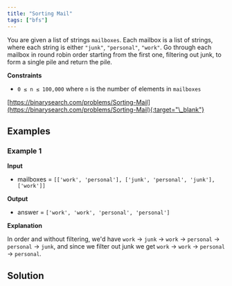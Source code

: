 ```yaml
---
title: "Sorting Mail"
tags: ["bfs"]
---
```


You are given a list of strings `mailboxes`. Each mailbox is a list of strings, where each string is either `"junk"`, `"personal"`, `"work"`. Go through each mailbox in round robin order starting from the first one, filtering out junk, to form a single pile and return the pile.

**Constraints**

- `0 ≤ n ≤ 100,000` where `n` is the number of elements in `mailboxes`

[https://binarysearch.com/problems/Sorting-Mail](https://binarysearch.com/problems/Sorting-Mail){:target="\_blank"}

## Examples

### Example 1

**Input**

- mailboxes = `[['work', 'personal'], ['junk', 'personal', 'junk'], ['work']]`

**Output**

- answer = `['work', 'work', 'personal', 'personal']`

**Explanation**

In order and without filtering, we'd have `work` -> `junk` -> `work` -> `personal` -> `personal` -> `junk`, and since we filter out junk we get `work` -> `work` -> `personal` -> `personal`.

## Solution

<script src="https://gist.github.com/yaeba/16da7be5123724fcf6eccc25581cef5a.js?file=Sorting-Mail.py"></script>
